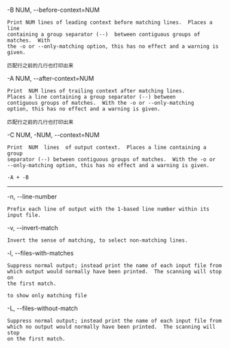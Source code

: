 

-B NUM, --before-context=NUM

    Print NUM lines of leading context before matching lines.  Places a line
    containing a group separator (--)  between contiguous groups of matches.  With
    the -o or --only-matching option, this has no effect and a warning is given.

    匹配行之前的几行也打印出来


-A NUM, --after-context=NUM

    Print  NUM lines of trailing context after matching lines.
    Places a line containing a group separator (--) between
    contiguous groups of matches.  With the -o or --only-matching
    option, this has no effect and a warning is given.

    匹配行之前的几行也打印出来


-C NUM, -NUM, --context=NUM

    Print  NUM  lines  of output context.  Places a line containing a group
    separator (--) between contiguous groups of matches.  With the -o or
    --only-matching option, this has no effect and a warning is given.

    -A + -B


---

-n, --line-number

    Prefix each line of output with the 1-based line number within its input file.

-v, --invert-match

    Invert the sense of matching, to select non-matching lines.

-l, --files-with-matches

    Suppress normal output; instead print the name of each input file from
    which output would normally have been printed.  The scanning will stop on
    the first match.

    to show only matching file

-L, --files-without-match

    Suppress normal output; instead print the name of each input file from
    which no output would normally have been printed.  The scanning will stop
    on the first match.

